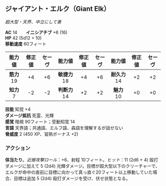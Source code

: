 ## ジャイアント・エルク（Giant Elk）
*超大型・天界、中立にして善*

**AC** 14　　**イニシアチブ** +6 (16)  
**HP** 42 (5d12 + 10)  
**移動速度** 60フィート

| 能力値 | 修正値 | セーヴ | 能力値 | 修正値 | セーヴ | 能力値 | 修正値 | セーヴ |
|:---:|:---:|:---:|:---:|:---:|:---:|:---:|:---:|:---:|
| **筋力** 19 | +4 | +6 | **敏捷力** 18 | +4 | +6 | **耐久力** 14 | +2 | +2 |
| **知力** 7 | -2 | -2 | **判断力** 14 | +2 | +2 | **魅力** 10 | +0 | +0 |

**技能** 知覚 +4  
**ダメージ抵抗** 死霊、光輝  
**感覚** 暗視 90フィート；受動知覚 14  
**言語** 天界語；共通語、エルフ語、森語を理解するが話せない  
**脅威度** 2 (450 XP、習熟ボーナス +2)

### アクション
**体当たり**。*近接攻撃ロール*：+6、射程 10フィート。*ヒット*：11 (2d6 + 4) 殴打ダメージに加えて 5 (2d4) 光輝ダメージ。目標が超大型以下のクリーチャーで、エルクが命中の直前に目標に向かって真っ直ぐ20フィート以上移動していた場合、目標は追加 5 (2d4) 殴打ダメージを受け、伏せ状態となる。